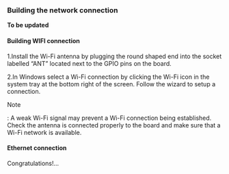 ### Building the network connection

**To be updated**

#### Building WIFI connection

1.Install the Wi-Fi antenna by plugging the round shaped end into the socket labelled “ANT” located next to the GPIO pins on the board.

2.In Windows select a Wi-Fi connection by clicking the Wi-Fi icon in the system tray at the bottom right of the screen. Follow the wizard to setup a connection. 

Note

: A weak Wi-Fi signal may prevent a Wi-Fi connection being established. Check the antenna is connected properly to the board and make sure that a Wi-Fi network is available.



#### Ethernet connection



Congratulations!...